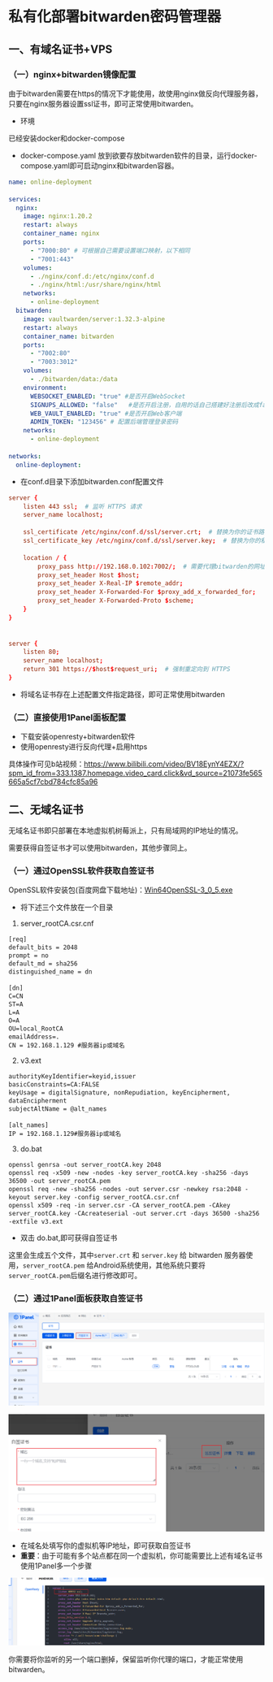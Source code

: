 # 私有化部署bitwarden密码管理器

## 一、有域名证书+VPS

### （一）nginx+bitwarden镜像配置

由于bitwarden需要在https的情况下才能使用，故使用nginx做反向代理服务器，只要在nginx服务器设置ssl证书，即可正常使用bitwarden。

+ 环境

已经安装docker和docker-compose

+ docker-compose.yaml 放到欲要存放bitwarden软件的目录，运行docker-compose.yaml即可启动nginx和bitwarden容器。

```yaml
name: online-deployment

services:
  nginx:
    image: nginx:1.20.2
    restart: always
    container_name: nginx
    ports:
      - "7000:80" # 可根据自己需要设置端口映射，以下相同
      - "7001:443"
    volumes:
      - ./nginx/conf.d:/etc/nginx/conf.d
      - ./nginx/html:/usr/share/nginx/html
    networks:
      - online-deployment
  bitwarden:
    image: vaultwarden/server:1.32.3-alpine
    restart: always
    container_name: bitwarden
    ports:
      - "7002:80"
      - "7003:3012"
    volumes:
      - ./bitwarden/data:/data
    environment:
      WEBSOCKET_ENABLED: "true" #是否开启WebSocket
      SIGNUPS_ALLOWED: "false"   #是否开启注册，自用的话自己搭建好注册后改成false
      WEB_VAULT_ENABLED: "true" #是否开启Web客户端
      ADMIN_TOKEN: "123456" # 配置后端管理登录密码
    networks:
      - online-deployment

networks:
  online-deployment:
```

+ 在conf.d目录下添加bitwarden.conf配置文件

```conf
server {
    listen 443 ssl;  # 监听 HTTPS 请求
    server_name localhost;

    ssl_certificate /etc/nginx/conf.d/ssl/server.crt;  # 替换为你的证书路径
    ssl_certificate_key /etc/nginx/conf.d/ssl/server.key;  # 替换为你的私钥路径

    location / {
        proxy_pass http://192.168.0.102:7002/;  # 需要代理bitwarden的网址，这里是我的网址
        proxy_set_header Host $host;
        proxy_set_header X-Real-IP $remote_addr;
        proxy_set_header X-Forwarded-For $proxy_add_x_forwarded_for;
        proxy_set_header X-Forwarded-Proto $scheme;
    }
}


server {
    listen 80;
    server_name localhost;
    return 301 https://$host$request_uri;  # 强制重定向到 HTTPS
}
```

+ 将域名证书存在上述配置文件指定路径，即可正常使用bitwarden

### （二）直接使用1Panel面板配置

+ 下载安装openresty+bitwarden软件
+ 使用openresty进行反向代理+启用https

具体操作可见b站视频：https://www.bilibili.com/video/BV18EynY4EZX/?spm_id_from=333.1387.homepage.video_card.click&vd_source=21073fe565665a5cf7cbd784cfc85a96

## 二、无域名证书

无域名证书即只部署在本地虚拟机树莓派上，只有局域网的IP地址的情况。

需要获得自签证书才可以使用bitwarden，其他步骤同上。

### （一）通过OpenSSL软件获取自签证书

OpenSSL软件安装包(百度网盘下载地址)：[Win64OpenSSL-3_0_5.exe](https://pan.baidu.com/s/1HRSlNTaImfgrhUY0AvkGJg?pwd=ca4s)

+ 将下述三个文件放在一个目录

1. server_rootCA.csr.cnf

```
[req]
default_bits = 2048
prompt = no
default_md = sha256
distinguished_name = dn

[dn]
C=CN
ST=A
L=A
O=A
OU=local_RootCA
emailAddress=.
CN = 192.168.1.129 #服务器ip或域名
```

2. v3.ext

```
authorityKeyIdentifier=keyid,issuer
basicConstraints=CA:FALSE
keyUsage = digitalSignature, nonRepudiation, keyEncipherment, dataEncipherment
subjectAltName = @alt_names

[alt_names]
IP = 192.168.1.129#服务器ip或域名
```

3. do.bat

```
openssl genrsa -out server_rootCA.key 2048
openssl req -x509 -new -nodes -key server_rootCA.key -sha256 -days 36500 -out server_rootCA.pem
openssl req -new -sha256 -nodes -out server.csr -newkey rsa:2048 -keyout server.key -config server_rootCA.csr.cnf
openssl x509 -req -in server.csr -CA server_rootCA.pem -CAkey server_rootCA.key -CAcreateserial -out server.crt -days 36500 -sha256 -extfile v3.ext
```

+ 双击 do.bat,即可获得自签证书

这里会生成五个文件，其中`server.crt` 和 `server.key` 给 bitwarden 服务器使用，`server_rootCA.pem` 给Android系统使用，其他系统只要将`server_rootCA.pem`后缀名进行修改即可。

### （二）通过1Panel面板获取自签证书

![1739719521451](images/1739719521451.png)

![1739719595063](images/1739719595063.png)

+ 在域名处填写你的虚拟机等IP地址，即可获取自签证书
+ **重要**：由于可能有多个站点都在同一个虚拟机，你可能需要比上述有域名证书使用1Panel多一个步骤

![1739719838720](images/1739719838720.png)

你需要将你监听的另一个端口删掉，保留监听你代理的端口，才能正常使用bitwarden。